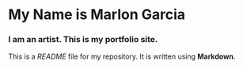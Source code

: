 
# My Name is Marlon Garcia

### I am an artist. This is my portfolio site.

This is a *README* file for my repository. It is written using **Markdown**.
